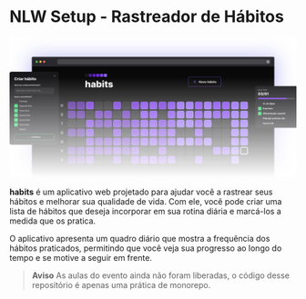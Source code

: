# NLW Setup - Rastreador de Hábitos

![](.github/banner.svg)

**habits** é um aplicativo web projetado para ajudar você a rastrear seus hábitos e melhorar sua qualidade de vida. Com ele, você pode criar uma lista de hábitos que deseja incorporar em sua rotina diária e marcá-los a medida que os pratica.

O aplicativo apresenta um quadro diário que mostra a frequência dos hábitos praticados, permitindo que você veja sua progresso ao longo do tempo e se motive a seguir em frente.

> **Aviso**
> As aulas do evento ainda não foram liberadas, o código desse repositório é apenas uma prática de monorepo.
